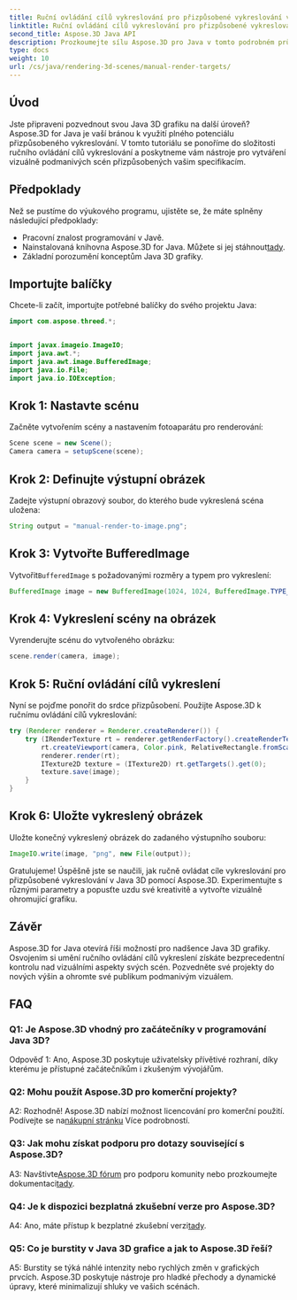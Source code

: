 ```yaml
---
title: Ruční ovládání cílů vykreslování pro přizpůsobené vykreslování v Java 3D
linktitle: Ruční ovládání cílů vykreslování pro přizpůsobené vykreslování v Java 3D
second_title: Aspose.3D Java API
description: Prozkoumejte sílu Aspose.3D pro Java v tomto podrobném průvodci. Ruční ovládání cílů vykreslování pro úžasnou přizpůsobenou Java 3D grafiku.
type: docs
weight: 10
url: /cs/java/rendering-3d-scenes/manual-render-targets/
---
```

## Úvod

Jste připraveni pozvednout svou Java 3D grafiku na další úroveň? Aspose.3D for Java je vaší bránou k využití plného potenciálu přizpůsobeného vykreslování. V tomto tutoriálu se ponoříme do složitosti ručního ovládání cílů vykreslování a poskytneme vám nástroje pro vytváření vizuálně podmanivých scén přizpůsobených vašim specifikacím.

## Předpoklady

Než se pustíme do výukového programu, ujistěte se, že máte splněny následující předpoklady:

- Pracovní znalost programování v Javě.
-  Nainstalovaná knihovna Aspose.3D for Java. Můžete si jej stáhnout[tady](https://releases.aspose.com/3d/java/).
- Základní porozumění konceptům Java 3D grafiky.

## Importujte balíčky

Chcete-li začít, importujte potřebné balíčky do svého projektu Java:

```java
import com.aspose.threed.*;


import javax.imageio.ImageIO;
import java.awt.*;
import java.awt.image.BufferedImage;
import java.io.File;
import java.io.IOException;
```

## Krok 1: Nastavte scénu

Začněte vytvořením scény a nastavením fotoaparátu pro renderování:

```java
Scene scene = new Scene();
Camera camera = setupScene(scene);
```

## Krok 2: Definujte výstupní obrázek

Zadejte výstupní obrazový soubor, do kterého bude vykreslená scéna uložena:

```java
String output = "manual-render-to-image.png";
```

## Krok 3: Vytvořte BufferedImage

 Vytvořit`BufferedImage` s požadovanými rozměry a typem pro vykreslení:

```java
BufferedImage image = new BufferedImage(1024, 1024, BufferedImage.TYPE_3BYTE_BGR);
```

## Krok 4: Vykreslení scény na obrázek

Vyrenderujte scénu do vytvořeného obrázku:

```java
scene.render(camera, image);
```

## Krok 5: Ruční ovládání cílů vykreslení

Nyní se pojďme ponořit do srdce přizpůsobení. Použijte Aspose.3D k ručnímu ovládání cílů vykreslování:

```java
try (Renderer renderer = Renderer.createRenderer()) {
    try (IRenderTexture rt = renderer.getRenderFactory().createRenderTexture(new RenderParameters(), 1, image.getWidth(), image.getHeight())) {
        rt.createViewport(camera, Color.pink, RelativeRectangle.fromScale(0, 0, 1, 1));
        renderer.render(rt);
        ITexture2D texture = (ITexture2D) rt.getTargets().get(0);
        texture.save(image);
    }
}
```

## Krok 6: Uložte vykreslený obrázek

Uložte konečný vykreslený obrázek do zadaného výstupního souboru:

```java
ImageIO.write(image, "png", new File(output));
```

Gratulujeme! Úspěšně jste se naučili, jak ručně ovládat cíle vykreslování pro přizpůsobené vykreslování v Java 3D pomocí Aspose.3D. Experimentujte s různými parametry a popusťte uzdu své kreativitě a vytvořte vizuálně ohromující grafiku.

## Závěr

Aspose.3D for Java otevírá říši možností pro nadšence Java 3D grafiky. Osvojením si umění ručního ovládání cílů vykreslení získáte bezprecedentní kontrolu nad vizuálními aspekty svých scén. Pozvedněte své projekty do nových výšin a ohromte své publikum podmanivým vizuálem.

## FAQ

### Q1: Je Aspose.3D vhodný pro začátečníky v programování Java 3D?

Odpověď 1: Ano, Aspose.3D poskytuje uživatelsky přívětivé rozhraní, díky kterému je přístupné začátečníkům i zkušeným vývojářům.

### Q2: Mohu použít Aspose.3D pro komerční projekty?

 A2: Rozhodně! Aspose.3D nabízí možnost licencování pro komerční použití. Podívejte se na[nákupní stránku](https://purchase.aspose.com/buy) Více podrobností.

### Q3: Jak mohu získat podporu pro dotazy související s Aspose.3D?

 A3: Navštivte[Aspose.3D fórum](https://forum.aspose.com/c/3d/18) pro podporu komunity nebo prozkoumejte dokumentaci[tady](https://reference.aspose.com/3d/java/).

### Q4: Je k dispozici bezplatná zkušební verze pro Aspose.3D?

 A4: Ano, máte přístup k bezplatné zkušební verzi[tady](https://releases.aspose.com/).

### Q5: Co je burstity v Java 3D grafice a jak to Aspose.3D řeší?

A5: Burstity se týká náhlé intenzity nebo rychlých změn v grafických prvcích. Aspose.3D poskytuje nástroje pro hladké přechody a dynamické úpravy, které minimalizují shluky ve vašich scénách.